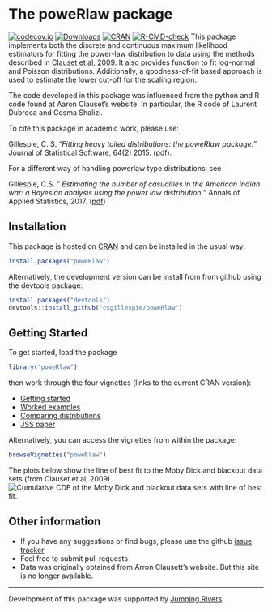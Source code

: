 
<!-- README.md is generated from README.Rmd. Please edit that file -->

# The poweRlaw package

[![codecov.io](https://codecov.io/github/csgillespie/poweRlaw/coverage.svg?branch=master)](https://app.codecov.io/github/csgillespie/poweRlaw?branch=master)
[![Downloads](https://cranlogs.r-pkg.org/badges/poweRlaw?color=brightgreen)](https://cran.r-project.org/package=poweRlaw)
[![CRAN](https://www.r-pkg.org/badges/version/poweRlaw)](https://cran.r-project.org/package=poweRlaw)
[![R-CMD-check](https://github.com/csgillespie/poweRlaw/actions/workflows/R-CMD-check.yaml/badge.svg)](https://github.com/csgillespie/poweRlaw/actions/workflows/R-CMD-check.yaml)
This package implements both the discrete and continuous maximum
likelihood estimators for fitting the power-law distribution to data
using the methods described in [Clauset et al,
2009](http://arxiv.org/abs/0706.1062). It also provides function to fit
log-normal and Poisson distributions. Additionally, a goodness-of-fit
based approach is used to estimate the lower cut-off for the scaling
region.

The code developed in this package was influenced from the python and R
code found at Aaron Clauset’s website. In particular, the R code of
Laurent Dubroca and Cosma Shalizi.

To cite this package in academic work, please use:

Gillespie, C. S. “*Fitting heavy tailed distributions: the poweRlaw
package.*” Journal of Statistical Software, 64(2) 2015.
([pdf](https://doi.org/10.18637/jss.v064.i02)).

For a different way of handling powerlaw type distributions, see

Gillespie, C.S. ” *Estimating the number of casualties in the American
Indian war: a Bayesian analysis using the power law distribution.*”
Annals of Applied Statistics, 2017.
([pdf](https://doi.org/10.1214/17-AOAS1082))

## Installation

This package is hosted on
[CRAN](https://cran.r-project.org/package=poweRlaw) and can be installed
in the usual way:

``` r
install.packages("poweRlaw")
```

Alternatively, the development version can be install from from github
using the devtools package:

``` r
install.packages("devtools")
devtools::install_github("csgillespie/poweRlaw")
```

## Getting Started

To get started, load the package

``` r
library("poweRlaw")
```

then work through the four vignettes (links to the current CRAN
version):

- [Getting
  started](https://cran.r-project.org/package=poweRlaw/vignettes/a_introduction.pdf)
- [Worked
  examples](https://cran.r-project.org/package=poweRlaw/vignettes/b_powerlaw_examples.pdf)
- [Comparing
  distributions](https://cran.r-project.org/package=poweRlaw/vignettes/c_comparing_distributions.pdf)
- [JSS
  paper](https://cran.r-project.org/package=poweRlaw/vignettes/d_jss_paper.pdf)

Alternatively, you can access the vignettes from within the package:

``` r
browseVignettes("poweRlaw")
```

The plots below show the line of best fit to the Moby Dick and blackout
data sets (from Clauset et al, 2009). ![Cumulative CDF of the Moby Dick
and blackout data sets with line of best fit.](man/figures/figure1.png)

## Other information

- If you have any suggestions or find bugs, please use the github [issue
  tracker](https://github.com/csgillespie/poweRlaw/issues)
- Feel free to submit pull requests
- Data was originally obtained from Arron Clausett’s website. But this
  site is no longer available.

------------------------------------------------------------------------

Development of this package was supported by [Jumping
Rivers](https://www.jumpingrivers.com)
